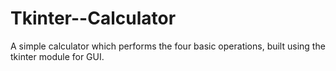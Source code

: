 # Tkinter--Calculator
A simple calculator which performs the four basic operations, built using the tkinter module for GUI. 
